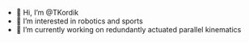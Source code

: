 - 👋 Hi, I’m @TKordik
- 👀 I’m interested in robotics and sports
- 🌱 I’m currently working on redundantly actuated parallel kinematics

<!---
TKordik/TKordik is a ✨ special ✨ repository because its `README.md` (this file) appears on your GitHub profile.
You can click the Preview link to take a look at your changes.
--->
